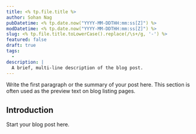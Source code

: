 ```yaml
---
title: <% tp.file.title %>
author: Sohan Nag
pubDatetime: <% tp.date.now("YYYY-MM-DDTHH:mm:ss[Z]") %>
modDatetime: <% tp.date.now("YYYY-MM-DDTHH:mm:ss[Z]") %>
slug: <% tp.file.title.toLowerCase().replace(/\s+/g, '-') %>
featured: false
draft: true
tags:
  - 
description: |
  A brief, multi-line description of the blog post.
---
```


Write the first paragraph or the summary of your post here. This section is often used as the preview text on blog listing pages.

## Introduction

Start your blog post here.